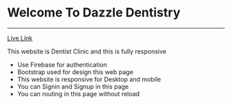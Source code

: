 <h1>Welcome To Dazzle Dentistry</h1>
<hr>

<a href="https://dazzle-dentistry.web.app/">Live Link</a>

<p>This website is Dentist Clinic and this is fully responsive</p>
<ul>
    <li>Use Firebase for authentication</li>
    <li>Bootstrap used for design this web page</li>
    <li>This website is responsive for Desktop and mobile</li>
    <li>You can Signin and Signup in this page</li>
    <li>You can routing in this page without reload</li>
</ul>
